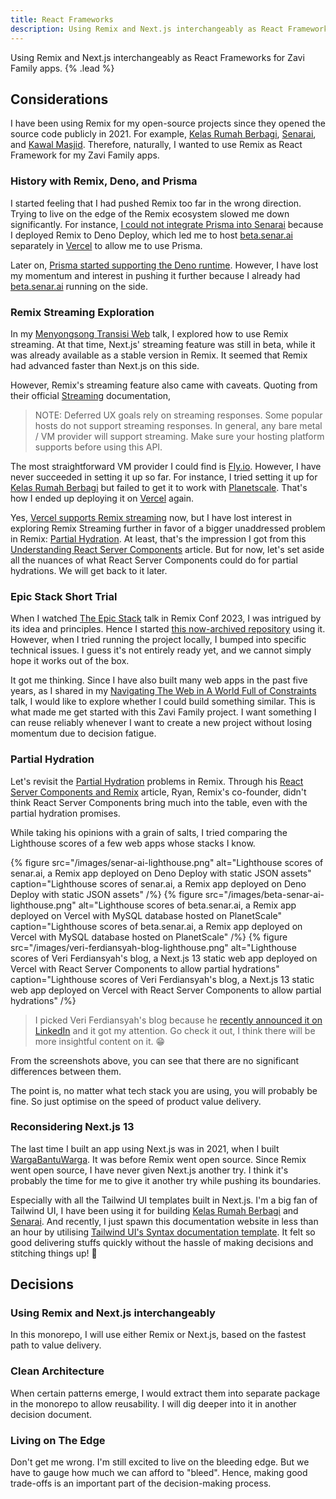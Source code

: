 ```yaml
---
title: React Frameworks
description: Using Remix and Next.js interchangeably as React Frameworks for Zavi Family apps.
---
```


Using Remix and Next.js interchangeably as React Frameworks for Zavi Family apps. {% .lead %}

## Considerations

I have been using Remix for my open-source projects since they opened the source code publicly in 2021. For example, [Kelas Rumah Berbagi](https://kelas.rumahberbagi.com/), [Senarai](https://senar.ai), and [Kawal Masjid](https://kawalmasj.id). Therefore, naturally, I wanted to use Remix as React Framework for my Zavi Family apps.

### History with Remix, Deno, and Prisma

I started feeling that I had pushed Remix too far in the wrong direction. Trying to live on the edge of the Remix ecosystem slowed me down significantly. For instance, [I could not integrate Prisma into Senarai](https://github.com/senar-ai/web/issues/30) because I deployed Remix to Deno Deploy, which led me to host [beta.senar.ai](https://beta.senar.ai) separately in [Vercel](https://vercel.com) to allow me to use Prisma.

Later on, [Prisma started supporting the Deno runtime](https://github.com/senar-ai/web/issues/30#issuecomment-1295548850). However, I have lost my momentum and interest in pushing it further because I already had [beta.senar.ai](https://beta.senar.ai) running on the side.

### Remix Streaming Exploration

In my [Menyongsong Transisi Web](https://zainf.dev/belajar-6) talk, I explored how to use Remix streaming. At that time, Next.js' streaming feature was still in beta, while it was already available as a stable version in Remix. It seemed that Remix had advanced faster than Next.js on this side.

However, Remix's streaming feature also came with caveats. Quoting from their official [Streaming](https://remix.run/docs/en/1.19.2/guides/streaming) documentation,

> NOTE: Deferred UX goals rely on streaming responses. Some popular hosts do not support streaming responses. In general, any bare metal / VM provider will support streaming. Make sure your hosting platform supports before using this API.

The most straightforward VM provider I could find is [Fly.io](https://fly.io/). However, I have never succeeded in setting it up so far. For instance, I tried setting it up for [Kelas Rumah Berbagi](https://kelas.rumahberbagi.com/) but failed to get it to work with [Planetscale](https://planetscale.com/). That's how I ended up deploying it on [Vercel](https://vercel.com) again.

Yes, [Vercel supports Remix streaming](https://vercel.com/docs/frameworks/remix#streaming) now, but I have lost interest in exploring Remix Streaming further in favor of a bigger unaddressed problem in Remix: [Partial Hydration](https://github.com/remix-run/remix/discussions/680). At least, that's the impression I got from this [Understanding React Server Components](https://vercel.com/blog/understanding-react-server-components) article. But for now, let's set aside all the nuances of what React Server Components could do for partial hydrations. We will get back to it later.

### Epic Stack Short Trial

When I watched [The Epic Stack](https://www.epicweb.dev/epic-stack) talk in Remix Conf 2023, I was intrigued by its idea and principles. Hence I started [this now-archived repository](https://github.com/zainfathoni/zavi.family) using it. However, when I tried running the project locally, I bumped into specific technical issues. I guess it's not entirely ready yet, and we cannot simply hope it works out of the box.

It got me thinking. Since I have also built many web apps in the past five years, as I shared in my [Navigating The Web in A World Full of Constraints](https://zainf.dev/web-constraints-recording) talk, I would like to explore whether I could build something similar. This is what made me get started with this Zavi Family project. I want something I can reuse reliably whenever I want to create a new project without losing momentum due to decision fatigue.

### Partial Hydration

Let's revisit the [Partial Hydration](https://github.com/remix-run/remix/discussions/680) problems in Remix. Through his [React Server Components and Remix](https://remix.run/blog/react-server-components) article, Ryan, Remix's co-founder, didn't think React Server Components bring much into the table, even with the partial hydration promises.

While taking his opinions with a grain of salts, I tried comparing the Lighthouse scores of a few web apps whose stacks I know.

{% figure src="/images/senar-ai-lighthouse.png" alt="Lighthouse scores of senar.ai, a Remix app deployed on Deno Deploy with static JSON assets" caption="Lighthouse scores of senar.ai, a Remix app deployed on Deno Deploy with static JSON assets" /%}
{% figure src="/images/beta-senar-ai-lighthouse.png" alt="Lighthouse scores of beta.senar.ai, a Remix app deployed on Vercel with MySQL database hosted on PlanetScale" caption="Lighthouse scores of beta.senar.ai, a Remix app deployed on Vercel with MySQL database hosted on PlanetScale" /%}
{% figure src="/images/veri-ferdiansyah-blog-lighthouse.png" alt="Lighthouse scores of Veri Ferdiansyah's blog, a Next.js 13 static web app deployed on Vercel with React Server Components to allow partial hydrations" caption="Lighthouse scores of Veri Ferdiansyah's blog, a Next.js 13 static web app deployed on Vercel with React Server Components to allow partial hydrations" /%}

> I picked Veri Ferdiansyah's blog because he [recently announced it on LinkedIn](https://www.linkedin.com/posts/vferdiansyah_improve-1-everyday-veri-ferdiansyah-activity-7092346558284779520-da2D?utm_source=share&utm_medium=member_desktop) and it got my attention. Go check it out, I think there will be more insightful content on it. 😁

From the screenshots above, you can see that there are no significant differences between them.

The point is, no matter what tech stack you are using, you will probably be fine. So just optimise on the speed of product value delivery.

### Reconsidering Next.js 13

The last time I built an app using Next.js was in 2021, when I built [WargaBantuWarga](https://www.wargabantuwarga.com). It was before Remix went open source. Since Remix went open source, I have never given Next.js another try. I think it's probably the time for me to give it another try while pushing its boundaries.

Especially with all the Tailwind UI templates built in Next.js. I'm a big fan of Tailwind UI, I have been using it for building [Kelas Rumah Berbagi](https://kelas.rumahberbagi.com/) and [Senarai](https://senar.ai). And recently, I just spawn this documentation website in less than an hour by utilising [Tailwind UI's Syntax documentation template](https://tailwindui.com/templates/syntax). It felt so good delivering stuffs quickly without the hassle of making decisions and stitching things up! 🎉

## Decisions

### Using Remix and Next.js interchangeably

In this monorepo, I will use either Remix or Next.js, based on the fastest path to value delivery.

### Clean Architecture

When certain patterns emerge, I would extract them into separate package in the monorepo to allow reusability. I will dig deeper into it in another decision document.

### Living on The Edge

Don't get me wrong. I'm still excited to live on the bleeding edge. But we have to gauge how much we can afford to "bleed". Hence, making good trade-offs is an important part of the decision-making process.
